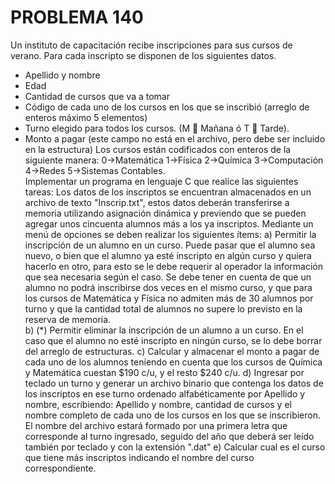 # PROBLEMA 140

Un instituto de capacitación recibe inscripciones para sus cursos de verano. Para cada inscripto 
se disponen de los siguientes datos.  
- Apellido y nombre 
- Edad 
- Cantidad de cursos que va a tomar 
- Código de cada uno de los cursos en los que se inscribió (arreglo de enteros máximo 5 
elementos) 
- Turno elegido para todos los cursos. (M  Mañana ó T  Tarde).  
- Monto a pagar  (este campo no está en el archivo, pero debe ser incluido en la estructura) 
Los cursos están codificados con enteros de la siguiente manera: 
0->Matemática 
1->Física 
2->Química 
3->Computación 
4->Redes 
5->Sistemas Contables.  
Implementar un programa en lenguaje C que realice las siguientes tareas:
Los datos de los inscriptos se encuentran almacenados en un archivo de texto "Inscrip.txt", estos 
datos deberán transferirse a memoria utilizando asignación dinámica y previendo que se pueden 
agregar unos cincuenta alumnos más a los ya inscriptos. 
Mediante un menú de opciones se deben realizar los siguientes ítems: 
a) Permitir la inscripción de un alumno en un curso. Puede pasar que el alumno sea nuevo, o 
bien que el alumno ya esté inscripto en algún curso y quiera hacerlo en otro, para esto se le 
debe requerir al operador la información que sea necesaria según el caso. Se debe tener en 
cuenta de que un alumno no podrá inscribirse dos veces en el mismo curso, y que para los 
cursos de Matemática  y Física no admiten más de 30 alumnos por turno y que la cantidad 
total de alumnos no supere lo previsto en la reserva de memoria.  
b) (*) Permitir eliminar la inscripción de un alumno a un curso. En el caso que el alumno no esté 
inscripto en ningún curso, se lo debe borrar del arreglo de estructuras. 
c) Calcular y almacenar el monto a pagar de cada uno de los alumnos teniendo en cuenta que 
los cursos de Química y Matemática cuestan $190 c/u, y el resto $240 c/u. 
d) Ingresar por teclado un turno y generar un archivo binario que contenga los datos de los 
inscriptos en ese turno ordenado alfabéticamente por Apellido y nombre, escribiendo: Apellido 
y nombre, cantidad de cursos y el nombre completo de cada uno de los cursos en los que 
se inscribieron. El nombre del archivo  estará formado por una primera letra que corresponde 
al turno ingresado, seguido del año que deberá ser leído también por teclado y con la 
extensión ".dat" 
e) Calcular cual es el curso que tiene más inscriptos indicando el nombre del curso 
correspondiente.